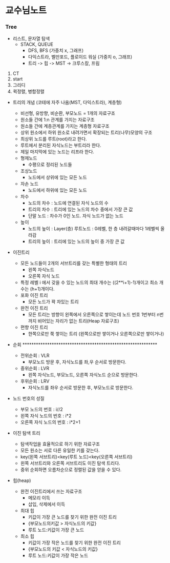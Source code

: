 # 교수님노트

### Tree

- 리스트, 문자열 탐색
  - STACK, QUEUE
    - DFS, BFS (가중치 x, 그래프)
    - 다익스트라, 벨만포드, 플로이드 워실 (가중치 o, 그래프)
    - 트리 -> 힙 -> MST -> 크루스칼, 프림
1. CT
2. start
3. 그리디
4. 퀵정렬, 병합정렬

- 트리의 개념 (코테에 자주 나옴(MST, 다익스트라), 계층형)
  - 비선형, 유방향, 비순환, 부모노드 = 1개의 자료구조
  - 원소들 간에 1:n 관계를 가지는 자료구조
  - 원소들 간에 계층관계를 가지는 계층형 자료구조
  - 상위 원소에서 하위 원소로 내려가면서 확장되는 트리(나무)모양의 구조
  - 최상위 노드를 루트(root)라고 한다.
  - 루트에서 분리된 자식노드는 부트리라 한다.
  - 제일 마지막에 있는 노드는 리프라 한다.
  - 형제노드
    - 수평으로 정리된 노드들
  - 조상노드
    - 노드에서 상위에 있는 모든 노드
  - 자손 노드
    - 노드에서 하위에 있는 모든 노드
  - 차수
    - 노드의 차수 : 노드에 연결된 자식 노드의 수
    - 트리의 차수 : 트리에 있는 노드의 차수 중에서 가장 큰 값
    - 단말 노드 : 차수가 0인 노드. 자식 노드가 없는 노드
  - 높이
    - 노드의 높이 : Layer(층) 루트노드 : 0레벨, 한 층 내려갈때마다 1레벨씩 올라감
    - 트리의 높이 : 트리에 있는 노드의 높이 중 가장 큰 값

- 이진트리
  - 모든 노드들이 2개의 서브트리를 갖는 특별한 형태의 트리
    - 왼쪽 자식노드
    - 오른쪽 자식 노드
  - 특정 레벨 i 에서 갖을 수 있는 노드의 최대 개수는 ((2**i+1)-1)개이고 최소 개수는 (h+1)개이다.
  - 포화 이진 트리
    - 모든 노드가 꽉 차있는 트리
  - 완전 이진 트리
    - 모든 트리는 방향이 왼쪽에서 오른쪽으로 쌓이는데 노드 번호 1번부터 n번까지 비어있는 자리가 없는 트리(Heap 자료구조)
  - 편향 이진 트리
    - 한쪽으로만 쭉 쌓이는 트리 (왼쪽으로만 쌓이거나 오른쪽으로만 쌓이거나)

- 순회 ************************************************************
  - 전위순회 : VLR
    - 부모노드 방문 후, 자식노드를 좌,우 순서로 방문한다.
  - 중위순회 : LVR
    - 왼쪽 자식노드, 부모노드, 오른쪽 자식노드 순으로 방문한다.
  - 후위순회 : LRV
    - 자식노드를 좌우 순서로 방문한 후, 부모노드로 방문한다.

- 노드 번호의 성질
  - 부모 노드의 번호 : i//2
  - 왼쪽 자식 노드의 번호 : i*2
  - 오른쪽 자식 노드의 번호 : i*2+1

- 이진 탐색 트리
  - 탐색작업을 효율적으로 하기 위한 자료구조
  - 모든 원소는 서로 다른 유일한 키를 갖는다.
  - key(왼쪽 서브트리)<key(루트 노드)<key(오른쪽 서브트리)
  - 왼쪽 서브트리와 오른쪽 서브트리도 이진 탐색 트리다.
  - 중위 순회하면 오름차순으로 정렬된 값을 얻을 수 있다.

- 힙(heap)
  - 완전 이진트리에서 쓰는 자료구조
    - 메모리 이득
    - 삽입, 삭제에서 이득
  - 최대 힙
    - 키값이 가장 큰 노드를 찾기 위한 완전 이진 트리
    - {부모노드의키값 > 자식노드의 키값}
    - 루트 노드:키값이 가장 큰 노드
  - 최소 힙
    - 키값이 가장 작은 노드를 찾기 위한 완전 이진 트리
    - {부모노드의 키값 < 자식노드의 키값}
    - 루트 노드:키값이 가장 작은 노드

